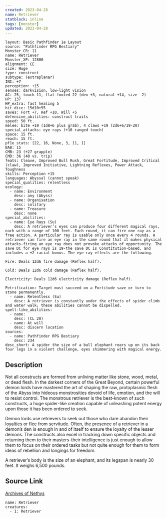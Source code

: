 ```yaml
---
created: 2023-04-28
name: Retriever
statblock: inline
tags: [monster]
updated: 2023-04-28
---
```

```statblock
layout: Basic Pathfinder 1e Layout
source: "Pathfinder RPG Bestiary"
Monster_CR: 11
name: Retriever
Monster_XP: 12800
alignment: CE
size: Huge
type: construct
subtype: (extraplanar)
INI: +7
perception: +15
senses: darkvision, low-light vision
AC: 25, touch 11, flat-footed 22 (dex +3, natural +14, size -2)
HP: 137
HP_extra: fast healing 5
hit_dice: 15d10+55
saves: Fort +7, Ref +10, Will +5
defensive_abilities: construct traits
speed: 50 ft.
melee: bite +19 (1d8+6 plus grab), 4 claws +19 (2d6+6/19-20)
special_attacks: eye rays (+16 ranged touch)
space: 15 ft.
reach: 15 ft.
pf1e_stats: [22, 16, None, 3, 11, 1]
BAB: 15
CMB: 23 (+27 grapple)
CMD: 36 (40 vs. trip)
feats: Cleave, Improved Bull Rush, Great Fortitude, Improved Critical (claw), Improved Initiative, Lightning Reflexes, Power Attack, Toughness
skills: Perception +15
languages: Abyssal (cannot speak)
special_qualities: relentless
ecology:
  - name: Environment
    desc: any (Abyss)
  - name: Organisation
    desc: solitary
  - name: Treasure
    desc: none
special_abilities:
  - name: Eye Rays (Su)
    desc: A retriever’s eyes can produce four different magical rays, each with a range of 100 feet. Each round, it can fire one ray as a free action. A particular ray is usable only once every 4 rounds. A retriever can fire an eye ray in the same round that it makes physical attacks-firing an eye ray does not provoke attacks of opportunity. The save DC for eye rays is 19-the save DC is Constitution-based, and includes a +2 racial bonus. The eye ray effects are the following.

Fire: Deals 12d6 fire damage (Reflex half).

Cold: Deals 12d6 cold damage (Reflex half).

Electricity: Deals 12d6 electricity damage (Reflex half).

Petrification: Target must succeed on a Fortitude save or turn to stone permanently.
  - name: Relentless (Su)
    desc: A retriever is constantly under the effects of spider climb and water walk; these abilities cannot be dispelled.
spell-like_abilities:
  - name:
    desc: (CL 20)
  - name: At will
    desc: discern location
sources:
  - name: Pathfinder RPG Bestiary
    desc: 234
desc_short: A spider the size of a bull elephant rears up on its back four legs in a violent challenge, eyes shimmering with magical energy.
```
## Description
Not all constructs are formed from unliving matter like stone, wood, metal, or dead flesh. In the darkest corners of the Great Beyond, certain powerful demon lords have mastered the art of shaping the raw, protoplasmic flesh of the Abyss into hideous monstrosities devoid of life, emotion, and the will to resist control. The monstrous retriever is the best-known of such constructs, a huge spider-like creation capable of unleashing potent energy upon those it has been ordered to seek.

Demon lords use retrievers to seek out those who dare abandon their loyalties or flee from servitude. Often, the presence of a retriever in a demon’s den is enough in and of itself to ensure the loyalty of the lesser demons. The constructs also excel in tracking down specific objects and returning them to their masters-their intelligence is just enough to allow them to focus on their ordered tasks but not quite enough for them to form ideas of rebellion and longings for freedom.

A retriever’s body is the size of an elephant, and its legspan is nearly 30 feet. It weighs 6,500 pounds.
## Source Link
[Archives of Nethys](https://aonprd.com/MonsterDisplay.aspx?ItemName=Retriever)
```encounter-table
name: Retriever
creatures:
  - 1: Retriever
```
